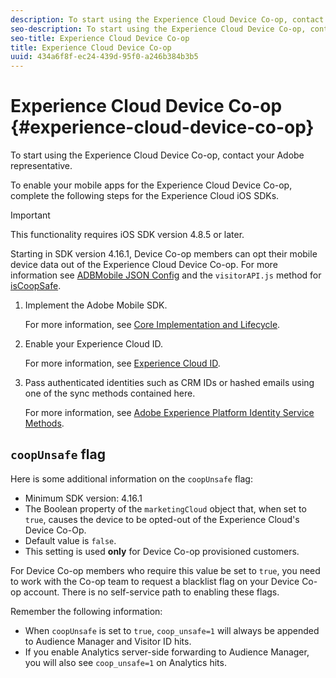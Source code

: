 ```yaml
---
description: To start using the Experience Cloud Device Co-op, contact your Adobe representative.
seo-description: To start using the Experience Cloud Device Co-op, contact your Adobe representative.
seo-title: Experience Cloud Device Co-op
title: Experience Cloud Device Co-op
uuid: 434a6f8f-ec24-439d-95f0-a246b384b3b5
---
```


# Experience Cloud Device Co-op {#experience-cloud-device-co-op}

To start using the Experience Cloud Device Co-op, contact your Adobe representative.

To enable your mobile apps for the Experience Cloud Device Co-op, complete the following steps for the Experience Cloud iOS SDKs.

>[!IMPORTANT]
>
>This functionality requires iOS SDK version 4.8.5 or later.

Starting in SDK version 4.16.1, Device Co-op members can opt their mobile device data out of the Experience Cloud Device Co-op. For more information see [ADBMobile JSON Config](/help/ios/configuration/json-config/json-config.md) and the `visitorAPI.js` method for [isCoopSafe](https://docs.adobe.com/content/help/en/id-service/using/id-service-api/configurations/coopsafe.html). 

1. Implement the Adobe Mobile SDK.

   For more information, see [Core Implementation and Lifecycle](/help/ios/getting-started/dev-qs.md).
1. Enable your Experience Cloud ID.

   For more information, see [Experience Cloud ID](/help/ios/marketing-cloud/mcvid.md).
1. Pass authenticated identities such as CRM IDs or hashed emails using one of the sync methods contained here.

   For more information, see [Adobe Experience Platform Identity Service Methods](/help/ios/marketing-cloud/mc-methods.md). 

## `coopUnsafe` flag

Here is some additional information on the `coopUnsafe` flag:

* Minimum SDK version: 4.16.1
* The Boolean property of the `marketingCloud` object that, when set to `true`, causes the device to be opted-out of the Experience Cloud's Device Co-Op.  
* Default value is `false`.  
* This setting is used **only** for Device Co-op provisioned customers.  
  
For Device Co-op members who require this value be set to `true`, you need to work with the Co-op team to request a blacklist flag on your Device Co-op account. There is no self-service path to enabling these flags. 
  
Remember the following information: 
  
* When `coopUnsafe` is set to `true`, `coop_unsafe=1` will always be appended to Audience Manager and Visitor ID hits.  
* If you enable Analytics server-side forwarding to Audience Manager, you will also see `coop_unsafe=1` on Analytics hits. 

 